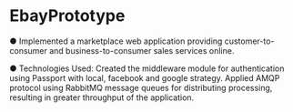 # EbayPrototype 
●	Implemented a marketplace web application providing customer-to-consumer and business-to-consumer sales services online. 

●	Technologies Used: Created the middleware module for authentication using Passport with local, facebook and google strategy. 
Applied AMQP protocol using RabbitMQ message queues for distributing processing, resulting in greater throughput of the application.

